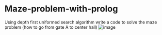 # Maze-problem-with-prolog
Using depth first uniformed search algorithm write a code to solve the
maze problem (how to go from gate A to center hall)
![image](https://user-images.githubusercontent.com/91920195/169590055-ae8602fe-e4f4-4193-aae7-5571551afe5a.png)
